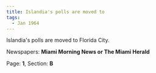 ```yaml
---  
title: Islandia's polls are moved to  
tags:  
  - Jan 1964  
---  
```

  
Islandia's polls are moved to Florida City.  
  
Newspapers: **Miami Morning News or The Miami Herald**  
  
Page: **1**, Section: **B** 
